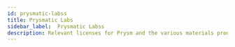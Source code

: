```yaml
---
id: prysmatic-labss
title: Prysmatic Labs
sidebar_label:  Prysmatic Labss
description: Relevant licenses for Prysm and the various materials produced by Prysmatic Labs.
---
```

